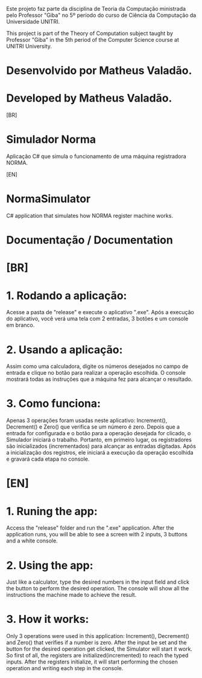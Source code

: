 Este projeto faz parte da disciplina de Teoria da Computação ministrada pelo Professor "Giba" no 5º período do curso de Ciência da Computação da Universidade UNITRI.

This project is part of the Theory of Computation subject taught by Professor "Giba" in the 5th period of the Computer Science course at UNITRI University.

# Desenvolvido por Matheus Valadão.
# Developed by Matheus Valadão.

[BR]
# Simulador Norma
Aplicação C# que simula o funcionamento de uma máquina registradora NORMA.

[EN]
# NormaSimulator
C# application that simulates how NORMA register machine works.


# Documentação / Documentation

# [BR]
# 1. Rodando a aplicação:
Acesse a pasta de "release" e execute o aplicativo ".exe".
Após a execução do aplicativo, você verá uma tela com 2 entradas, 3 botões e um console em branco.

# 2. Usando a aplicação:
Assim como uma calculadora, digite os números desejados no campo de entrada e clique no botão para realizar a operação escolhida.
O console mostrará todas as instruções que a máquina fez para alcançar o resultado.

# 3. Como funciona:
Apenas 3 operações foram usadas neste aplicativo: Increment(), Decrement() e Zero() que verifica se um número é zero.
Depois que a entrada for configurada e o botão para a operação desejada for clicado, o Simulador iniciará o trabalho.
Portanto, em primeiro lugar, os registradores são inicializados (incrementados) para alcançar as entradas digitadas.
Após a inicialização dos registros, ele iniciará a execução da operação escolhida e gravará cada etapa no console.

# [EN]
# 1. Runing the app:
Access the "release" folder and run the ".exe" application.
After the application runs, you will be able to see a screen with 2 inputs, 3 buttons and a white console.

# 2. Using the app:
Just like a calculator, type the desired numbers in the input field and click the button to perform the desired operation.
The console will show all the instructions the machine made to achieve the result.

# 3. How it works:
Only 3 operations were used in this application: Increment(), Decrement() and Zero() that verifies if a number is zero.
After the input be set and the button for the desired operation get clicked, the Simulator will start it work.
So first of all, the registers are initialized(incremented) to reach the typed inputs.
After the registers initialize, it will start performing the chosen operation and writing each step in the console.

